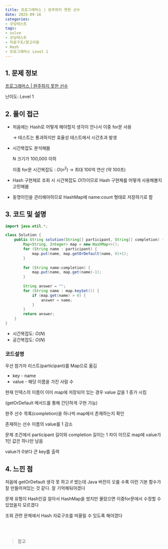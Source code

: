 ```yaml
---
title: 프로그래머스 | 완주하지 못한 선수
date: 2025-09-16
categories:
- 코딩테스트
tags:
- solve
- 코딩테스트
- 자료구조/알고리즘
- Hash
- 프로그래머스 Level 1
---
```



## 1. 문제 정보

[프로그래머스 | 완주하지 못한 선수](https://school.programmers.co.kr/learn/courses/30/lessons/42576?language=java)

난이도: Level 1

## 2. 풀이 접근

- 처음에는 Hash로 어떻게 해야할지 생각이 안나서 이중 for문 사용

    → 테스트는 통과하지만 효율성 테스트에서 시간초과 발생

- 시간복잡도 분석해봄

    N 크기가 100,000 이하

    이중 for문 시간복잡도 : $O(n^2)$ → 최대 100억 연산 (약 100초)

- Hash 구현체로 조회 시 시간복잡도 $O(1)$이므로 Hash 구현체를 어떻게 사용해볼지 고민해봄

- 동명이인을 관리해야하므로 HashMap에 name:count 형태로 저장하기로 함

## 3. 코드 및 설명

```java
import java.util.*;

class Solution {
    public String solution(String[] participant, String[] completion) {
        Map<String, Integer> map = new HashMap<>();
        for (String name : participant) {
            map.put(name, map.getOrDefault(name, 0)+1);
        }
        
        for (String name:completion) {
            map.put(name, map.get(name)-1);
        }
        
        String answer = "";
        for (String name : map.keySet()) {
            if (map.get(name) > 0) {
                answer = name;
            }
        }
        return answer;
    }
}
```

- 시간복잡도: $O(N)$
- 공간복잡도: $O(N)$

### 코드설명
    
우선 참가자 리스트(participant)를 Map으로 옮김
- key - name
- value - 해당 이름을 가진 사람 수

현재 인덱스의 이름이 이미 map에 저장되어 있는 경우 value 값을 1 증가 시킴

(getOrDefault 메서드를 통해 간단하게 구현 가능)

완주 선수 목록(completion)을 하나씩 map에서 존재하는지 확인

존재하는 선수 이름의 value를 1 감소

문제 조건에서 participant 길이와 completion 길이는 1 차이 이므로 map에 value가 1인 값은 하나만 남음

value가 0보다 큰 key를 출력

## 4. 느낀 점

처음에 getOrDefault 생각 못 하고 if 썼는데 Java 버전이 오를 수록 이런 기본 함수가 잘 만들어져있는 것 같다. 잘 기억해둬야겠다

문제 유형이 Hash인걸 알아서 HashMap을 썼지만 몰랐으면 이중for문에서 수정할 수 있었을지 모르겠다

조회 관련 문제에서 Hash 자료구조를 떠올릴 수 있도록 해야겠다

<br>
<br>

> 참고
>